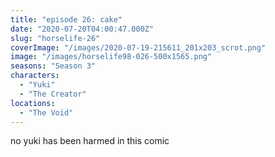 ```yaml
---
title: "episode 26: cake"
date: "2020-07-20T04:00:47.000Z"
slug: "horselife-26"
coverImage: "/images/2020-07-19-215611_201x203_scrot.png"
image: "/images/horselife98-026-500x1565.png"
seasons: "Season 3"
characters:
  - "Yuki"
  - "The Creator"
locations:
  - "The Void"
---
```


no yuki has been harmed in this comic
